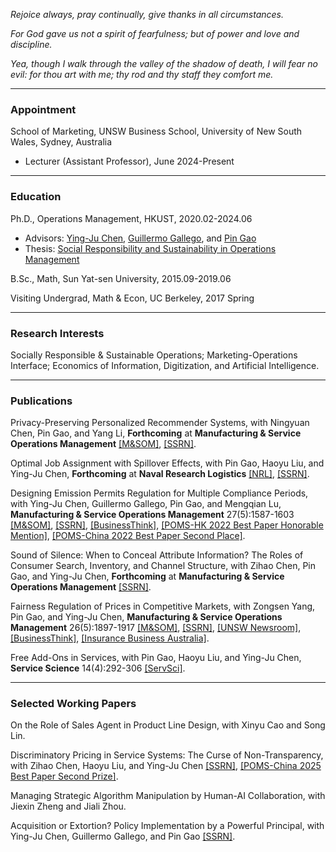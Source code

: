 _Rejoice always, pray continually, give thanks in all circumstances._

_For God gave us not a spirit of fearfulness; but of power and love and discipline._

_Yea, though I walk through the valley of the shadow of death, I will fear no evil: for thou art with me; thy rod and thy staff they comfort me._

* * *
### Appointment
School of Marketing, UNSW Business School, University of New South Wales, Sydney, Australia
- Lecturer (Assistant Professor), June 2024-Present

* * *
### Education
Ph.D., Operations Management, HKUST, 2020.02-2024.06
- Advisors: [Ying-Ju Chen](https://imchen.people.ust.hk/), [Guillermo Gallego](https://ieda.ust.hk/dfaculty/ggallego/), and [Pin Gao](https://sites.google.com/view/pin-gao)
- Thesis: [Social Responsibility and Sustainability in Operations Management
](https://lbezone.hkust.edu.hk/bib/991013319957503412)

B.Sc., Math, Sun Yat-sen University, 2015.09-2019.06

Visiting Undergrad, Math & Econ, UC Berkeley, 2017 Spring

* * *
### Research Interests
Socially Responsible & Sustainable Operations; Marketing-Operations Interface; Economics of Information, Digitization, and Artificial Intelligence.

* * *
### Publications
Privacy-Preserving Personalized Recommender Systems, with Ningyuan Chen, Pin Gao, and Yang Li, **Forthcoming** at **Manufacturing & Service Operations Management** [[M&SOM]](https://pubsonline.informs.org/doi/10.1287/msom.2023.0271), [[SSRN]](https://papers.ssrn.com/sol3/papers.cfm?abstract_id=4202576).

Optimal Job Assignment with Spillover Effects, with Pin Gao, Haoyu Liu, and Ying-Ju Chen, **Forthcoming** at **Naval Research Logistics** [[NRL]](http://doi.org/10.1002/nav.70002), [[SSRN]](https://papers.ssrn.com/sol3/papers.cfm?abstract_id=5325900).

Designing Emission Permits Regulation for Multiple Compliance Periods, with Ying-Ju Chen, Guillermo Gallego, Pin Gao, and Mengqian Lu, **Manufacturing & Service Operations Management** 27(5):1587-1603 [[M&SOM]](https://pubsonline.informs.org/doi/10.1287/msom.2023.0341), [[SSRN]](https://papers.ssrn.com/sol3/papers.cfm?abstract_id=3900094), [[BusinessThink]](https://www.businessthink.unsw.edu.au/articles/emission-permits-regulation-climate-policy-business), [[POMS-HK 2022 Best Paper Honorable Mention]](https://www.ln.edu.hk/fb/hkibs/pomshk/information/press-release), [[POMS-China 2022 Best Paper Second Place]](http://poms.xjtu.edu.cn/104243796/index?pageId=113978527).

Sound of Silence: When to Conceal Attribute Information? The Roles of Consumer Search, Inventory, and Channel Structure, with Zihao Chen, Pin Gao, and Ying-Ju Chen, **Forthcoming** at **Manufacturing & Service Operations Management** [[SSRN]](https://papers.ssrn.com/sol3/papers.cfm?abstract_id=4633817).

Fairness Regulation of Prices in Competitive Markets, with Zongsen Yang, Pin Gao, and Ying-Ju Chen, **Manufacturing & Service Operations Management** 26(5):1897-1917 [[M&SOM]](https://pubsonline.informs.org/doi/10.1287/msom.2022.0552), [[SSRN]](https://papers.ssrn.com/sol3/papers.cfm?abstract_id=4050815), [[UNSW Newsroom]](https://www.unsw.edu.au/newsroom/news/2024/09/how-banning-loyalty-penalties-can-help---or-hurt---consumers), [[BusinessThink]](https://www.businessthink.unsw.edu.au/articles/loyalty-penalty-regulations-market-competition-impact), [[Insurance Business Australia]](https://www.insurancebusinessmag.com/au/news/breaking-news/banning-loyalty-penalties-in-insurance-could-backfire-expert-warns-505239.aspx).

Free Add-Ons in Services, with Pin Gao, Haoyu Liu, and Ying-Ju Chen, **Service Science** 14(4):292-306 [[ServSci]](https://pubsonline.informs.org/doi/abs/10.1287/serv.2022.0307).

* * *
### Selected Working Papers
On the Role of Sales Agent in Product Line Design, with Xinyu Cao and Song Lin.


Discriminatory Pricing in Service Systems: The Curse of Non-Transparency, with Zihao Chen, Haoyu Liu, and Ying-Ju Chen [[SSRN]](https://papers.ssrn.com/sol3/papers.cfm?abstract_id=5258279), [[POMS-China 2025 Best Paper Second Prize]](https://poms.tju.edu.cn/#).


Managing Strategic Algorithm Manipulation by Human-AI Collaboration, with Jiexin Zheng and Jiali Zhou.


Acquisition or Extortion? Policy Implementation by a Powerful Principal, with Ying-Ju Chen, Guillermo Gallego, and Pin Gao [[SSRN]](https://papers.ssrn.com/sol3/papers.cfm?abstract_id=3831733).
